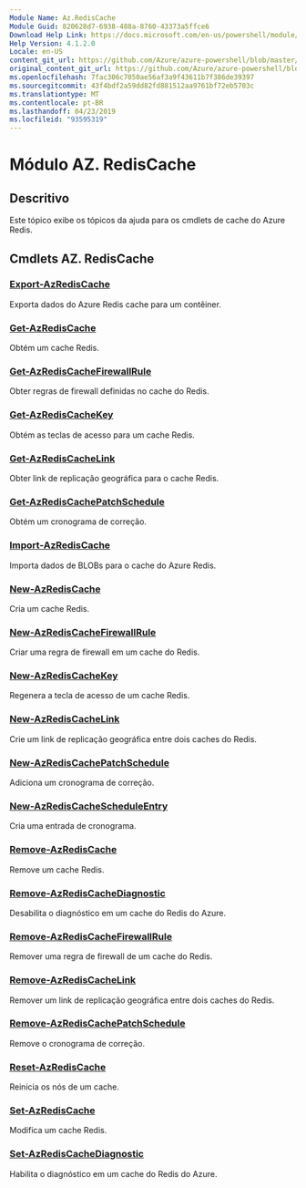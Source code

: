 ```yaml
---
Module Name: Az.RedisCache
Module Guid: 820628d7-6938-488a-8760-43373a5ffce6
Download Help Link: https://docs.microsoft.com/en-us/powershell/module/az.rediscache
Help Version: 4.1.2.0
Locale: en-US
content_git_url: https://github.com/Azure/azure-powershell/blob/master/src/RedisCache/RedisCache/help/Az.RedisCache.md
original_content_git_url: https://github.com/Azure/azure-powershell/blob/master/src/RedisCache/RedisCache/help/Az.RedisCache.md
ms.openlocfilehash: 7fac306c7050ae56af3a9f43611b7f386de39397
ms.sourcegitcommit: 43f4bdf2a59dd82fd881512aa9761bf72eb5703c
ms.translationtype: MT
ms.contentlocale: pt-BR
ms.lasthandoff: 04/23/2019
ms.locfileid: "93595319"
---
```

# Módulo AZ. RedisCache
## Descritivo
Este tópico exibe os tópicos da ajuda para os cmdlets de cache do Azure Redis.

## Cmdlets AZ. RedisCache
### [Export-AzRedisCache](Export-AzRedisCache.md)
Exporta dados do Azure Redis cache para um contêiner.

### [Get-AzRedisCache](Get-AzRedisCache.md)
Obtém um cache Redis.

### [Get-AzRedisCacheFirewallRule](Get-AzRedisCacheFirewallRule.md)
Obter regras de firewall definidas no cache do Redis.

### [Get-AzRedisCacheKey](Get-AzRedisCacheKey.md)
Obtém as teclas de acesso para um cache Redis.

### [Get-AzRedisCacheLink](Get-AzRedisCacheLink.md)
Obter link de replicação geográfica para o cache Redis.

### [Get-AzRedisCachePatchSchedule](Get-AzRedisCachePatchSchedule.md)
Obtém um cronograma de correção.

### [Import-AzRedisCache](Import-AzRedisCache.md)
Importa dados de BLOBs para o cache do Azure Redis.

### [New-AzRedisCache](New-AzRedisCache.md)
Cria um cache Redis.

### [New-AzRedisCacheFirewallRule](New-AzRedisCacheFirewallRule.md)
Criar uma regra de firewall em um cache do Redis.

### [New-AzRedisCacheKey](New-AzRedisCacheKey.md)
Regenera a tecla de acesso de um cache Redis.

### [New-AzRedisCacheLink](New-AzRedisCacheLink.md)
Crie um link de replicação geográfica entre dois caches do Redis.

### [New-AzRedisCachePatchSchedule](New-AzRedisCachePatchSchedule.md)
Adiciona um cronograma de correção.

### [New-AzRedisCacheScheduleEntry](New-AzRedisCacheScheduleEntry.md)
Cria uma entrada de cronograma.

### [Remove-AzRedisCache](Remove-AzRedisCache.md)
Remove um cache Redis.

### [Remove-AzRedisCacheDiagnostic](Remove-AzRedisCacheDiagnostic.md)
Desabilita o diagnóstico em um cache do Redis do Azure.

### [Remove-AzRedisCacheFirewallRule](Remove-AzRedisCacheFirewallRule.md)
Remover uma regra de firewall de um cache do Redis.

### [Remove-AzRedisCacheLink](Remove-AzRedisCacheLink.md)
Remover um link de replicação geográfica entre dois caches do Redis.

### [Remove-AzRedisCachePatchSchedule](Remove-AzRedisCachePatchSchedule.md)
Remove o cronograma de correção.

### [Reset-AzRedisCache](Reset-AzRedisCache.md)
Reinicia os nós de um cache.

### [Set-AzRedisCache](Set-AzRedisCache.md)
Modifica um cache Redis.

### [Set-AzRedisCacheDiagnostic](Set-AzRedisCacheDiagnostic.md)
Habilita o diagnóstico em um cache do Redis do Azure.

